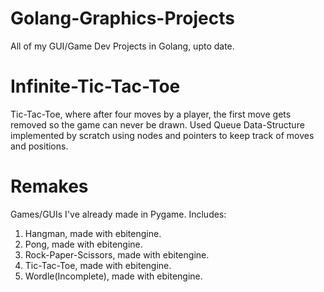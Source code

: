 # Golang-Graphics-Projects
 All of my GUI/Game Dev Projects in Golang, upto date.

# Infinite-Tic-Tac-Toe
Tic-Tac-Toe, where after four moves by a player, the first move gets removed so the game can never be drawn.
Used Queue Data-Structure implemented by scratch using nodes and pointers to keep track of moves and positions.

# Remakes
Games/GUIs I've already made in Pygame. Includes:
  1. Hangman, made with ebitengine.
  2. Pong, made with ebitengine.
  3. Rock-Paper-Scissors, made with ebitengine.
  4. Tic-Tac-Toe, made with ebitengine.
  5. Wordle(Incomplete), made with ebitengine.
